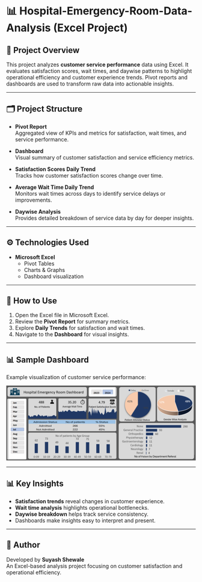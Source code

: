 # 📊 Hospital-Emergency-Room-Data-Analysis (Excel Project) 

## 📌 Project Overview
This project analyzes **customer service performance** data using Excel. It evaluates satisfaction scores, wait times, and daywise patterns to highlight operational efficiency and customer experience trends. Pivot reports and dashboards are used to transform raw data into actionable insights.

---

## 🗂️ Project Structure
- **Pivot Report**  
  Aggregated view of KPIs and metrics for satisfaction, wait times, and service performance.

- **Dashboard**  
  Visual summary of customer satisfaction and service efficiency metrics.

- **Satisfaction Scores Daily Trend**  
  Tracks how customer satisfaction scores change over time.

- **Average Wait Time Daily Trend**  
  Monitors wait times across days to identify service delays or improvements.

- **Daywise Analysis**  
  Provides detailed breakdown of service data by day for deeper insights.

---

## ⚙️ Technologies Used
- **Microsoft Excel**  
  - Pivot Tables  
  - Charts & Graphs  
  - Dashboard visualization  

---

## 🚀 How to Use
1. Open the Excel file in Microsoft Excel.  
2. Review the **Pivot Report** for summary metrics.  
3. Explore **Daily Trends** for satisfaction and wait times.  
4. Navigate to the **Dashboard** for visual insights.  

---

## 📊 Sample Dashboard
Example visualization of customer service performance:  

![Customer Service Dashboard](Dashboard.png)  


---

## 📊 Key Insights
- **Satisfaction trends** reveal changes in customer experience.  
- **Wait time analysis** highlights operational bottlenecks.  
- **Daywise breakdown** helps track service consistency.  
- Dashboards make insights easy to interpret and present.  

---

## 📝 Author
Developed by **Suyash Shewale**  
An Excel-based analysis project focusing on customer satisfaction and operational efficiency.

